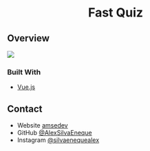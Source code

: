 <!-- Please update value in the {}  -->

<h1 align="center">Fast Quiz</h1>

## Overview

<img src="https://github.com/AlexSilvaEneque/app-quiz/issues/1#issue-1501648469">

### Built With

<!-- This section should list any major frameworks that you built your project using. Here are a few examples.-->

- [Vue.js](https://vuejs.org/)



## Contact

- Website [amsedev](https://amsedev.vercel.app/)
- GitHub [@AlexSilvaEneque](https://github.com/AlexSilvaEneque)
- Instagram [@silvaenequealex](https://www.instagram.com/silvaenequealex/)